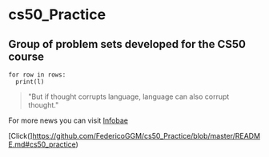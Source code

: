 # cs50_Practice
## Group of problem sets developed for the CS50 course

```
for row in rows:
  print(l)
```

> "But if thought corrupts language, language can also corrupt thought."

For more news you can visit [Infobae](https://www.infobae.com/)

[Click(]https://github.com/FedericoGGM/cs50_Practice/blob/master/README.md#cs50_practice)
